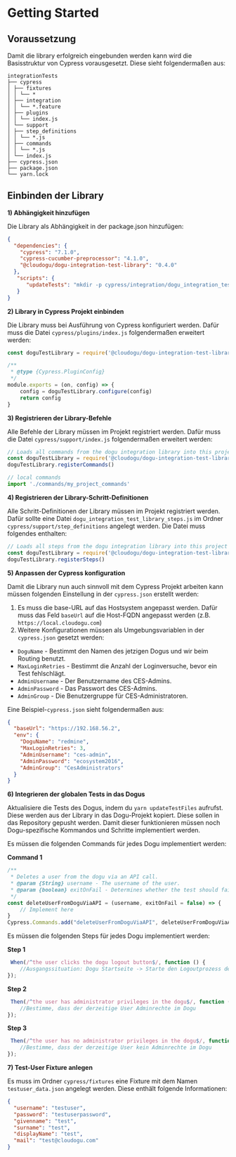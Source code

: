 # Getting Started

## Voraussetzung

Damit die library erfolgreich eingebunden werden kann wird die Basisstruktur von Cypress vorausgesetzt. Diese sieht
folgendermaßen aus:

```
integrationTests
├── cypress
│ ├── fixtures
│ │ └── *
│ ├── integration
│ │ └── *.feature
│ ├── plugins
│ │ └── index.js
│ └── support
│ ├── step_definitions
│ │ └── *.js
│ ├── commands
│ │ └── *.js
│ └── index.js
├── cypress.json
├── package.json
└── yarn.lock
```

## Einbinden der Library

**1) Abhängigkeit hinzufügen**

Die Library als Abhängigkeit in der package.json hinzufügen:

```json
{
  "dependencies": {
    "cypress": "7.1.0",
    "cypress-cucumber-preprocessor": "4.1.0",
    "@cloudogu/dogu-integration-test-library": "0.4.0"
  },
   "scripts": {
      "updateTests": "mkdir -p cypress/integration/dogu_integration_test_lib && cp -r node_modules/@cloudogu/dogu-integration-test-library/lib/integration/* cypress/integration/dogu_integration_test_lib"
   }
}
```

**2) Library in Cypress Projekt einbinden**

Die Library muss bei Ausführung von Cypress konfiguriert werden. Dafür muss die Datei `cypress/plugins/index.js`
folgendermaßen erweitert werden:

```javascript
const doguTestLibrary = require('@cloudogu/dogu-integration-test-library')

/**
 * @type {Cypress.PluginConfig}
 */
module.exports = (on, config) => {
    config = doguTestLibrary.configure(config)
    return config
}
```

**3) Registrieren der Library-Befehle**

Alle Befehle der Library müssen im Projekt registriert werden. Dafür muss die Datei `cypress/support/index.js`
folgendermaßen erweitert werden:

```javascript
// Loads all commands from the dogu integration library into this project
const doguTestLibrary = require('@cloudogu/dogu-integration-test-library')
doguTestLibrary.registerCommands()

// local commands
import './commands/my_project_commands'
```

**4) Registrieren der Library-Schritt-Definitionen**

Alle Schritt-Definitionen der Library müssen im Projekt registriert werden. Dafür sollte eine
Datei `dogu_integration_test_library_steps.js` im Ordner `cypress/support/step_definitions` angelegt werden. Die Datei
muss folgendes enthalten:

```javascript
// Loads all steps from the dogu integration library into this project
const doguTestLibrary = require('@cloudogu/dogu-integration-test-library')
doguTestLibrary.registerSteps()
```

**5) Anpassen der Cypress konfiguration**

Damit die Library nun auch sinnvoll mit dem Cypress Projekt arbeiten kann müssen folgenden Einstellung in
der `cypress.json` erstellt werden:

1) Es muss die base-URL auf das Hostsystem angepasst werden. Dafür muss das Feld `baseUrl` auf die Host-FQDN angepasst
   werden (z.B. `https://local.cloudogu.com`)
2) Weitere Konfigurationen müssen als Umgebungsvariablen in der `cypress.json` gesetzt werden:

- `DoguName` - Bestimmt den Namen des jetzigen Dogus und wir beim Routing benutzt.
- `MaxLoginRetries` - Bestimmt die Anzahl der Loginversuche, bevor ein Test fehlschlägt.
- `AdminUsername` - Der Benutzername des CES-Admins.
- `AdminPassword` - Das Passwort des CES-Admins.
- `AdminGroup` - Die Benutzergruppe für CES-Administratoren.

Eine Beispiel-`cypress.json` sieht folgendermaßen aus:

```json
{
  "baseUrl": "https://192.168.56.2",
  "env": {
    "DoguName": "redmine",
    "MaxLoginRetries": 3,
    "AdminUsername": "ces-admin",
    "AdminPassword": "ecosystem2016",
    "AdminGroup": "CesAdministrators"
  }
}
```

**6) Integrieren der globalen Tests in das Dogus**

Aktualisiere die Tests des Dogus, indem du `yarn updateTestFiles` aufrufst. Diese werden aus der Library in das
Dogu-Projekt kopiert. Diese sollen in das Repository gepusht werden. Damit dieser funktionieren müssen noch
Dogu-spezifische Kommandos und Schritte implementiert werden.

Es müssen die folgenden Commands für jedes Dogu implementiert werden:

**Command 1**

```javascript
/**
 * Deletes a user from the dogu via an API call.
 * @param {String} username - The username of the user.
 * @param {boolean} exitOnFail - Determines whether the test should fail when the request did not succeed. Default: false
 */
const deleteUserFromDoguViaAPI = (username, exitOnFail = false) => {
    // Implement here 
}
Cypress.Commands.add("deleteUserFromDoguViaAPI", deleteUserFromDoguViaAPI)
```

Es müssen die folgenden Steps für jedes Dogu implementiert werden:

**Step 1**

```javascript
 When(/^the user clicks the dogu logout button$/, function () {
    //Ausgangssituation: Dogu Startseite -> Starte den Logoutprozess des Dogus via UI
});
```

**Step 2**

```javascript
 Then(/^the user has administrator privileges in the dogu$/, function () {
    //Bestimme, dass der derzeitige User Adminrechte im Dogu
});
```

**Step 3**

```javascript
 Then(/^the user has no administrator privileges in the dogu$/, function () {
    //Bestimme, dass der derzeitige User kein Adminrechte im Dogu
});
```

**7) Test-User Fixture anlegen**

Es muss im Ordner `cypress/fixtures` eine Fixture mit dem Namen `testuser_data.json` angelegt werden. Diese enthält folgende Informationen:

```json
{
  "username": "testuser",
  "password": "testuserpassword",
  "givenname": "test",
  "surname": "test",
  "displayName": "test",
  "mail": "test@cloudogu.com"
}
```
